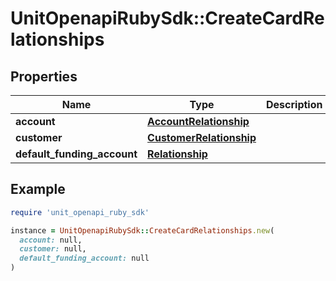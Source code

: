 # UnitOpenapiRubySdk::CreateCardRelationships

## Properties

| Name | Type | Description | Notes |
| ---- | ---- | ----------- | ----- |
| **account** | [**AccountRelationship**](AccountRelationship.md) |  |  |
| **customer** | [**CustomerRelationship**](CustomerRelationship.md) |  | [optional] |
| **default_funding_account** | [**Relationship**](Relationship.md) |  | [optional] |

## Example

```ruby
require 'unit_openapi_ruby_sdk'

instance = UnitOpenapiRubySdk::CreateCardRelationships.new(
  account: null,
  customer: null,
  default_funding_account: null
)
```

